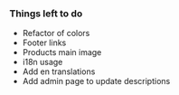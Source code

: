 ### Things left to do
* Refactor of colors
* Footer links
* Products main image
* i18n usage
* Add en translations
* Add admin page to update descriptions